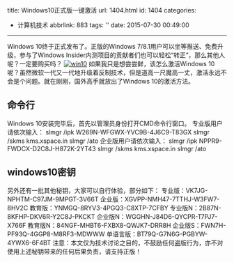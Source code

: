 title: Windows10正式版一键激活
url: 1404.html
id: 1404
categories:
  - 计算机技术
abbrlink: 883
tags: ''
date: 2015-07-30 00:49:00
---

Windows 10终于正式发布了。正版的Windows 7/8.1用户可以坐等推送、免费升级，参与了Windows Insider内测项目的贡献者们也可以轻松“转正”，那么其他人呢？一定要购买吗？ [![win10](http://wangbaiyuan.cn/wp-content/uploads/2015/07/win10.jpg)](http://wangbaiyuan.cn/wp-content/uploads/2015/07/win10.jpg) 如果我只是想尝尝鲜，该怎么激活Windows 10呢？虽然微软一代又一代地升级着反制技术，但是道高一尺魔高一丈，激活永远不会是个问题。就在刚刚，国外高手就放出了Windows 10的激活方法。

命令行
---

Windows 10安装完毕后，首先以管理员身份打开CMD命令行窗口。 专业版用户请依次输入： slmgr /ipk W269N-WFGWX-YVC9B-4J6C9-T83GX slmgr /skms kms.xspace.in slmgr /ato 企业版用户请依次输入： slmgr /ipk NPPR9-FWDCX-D2C8J-H872K-2YT43 slmgr /skms kms.xspace.in slmgr /ato

windows10密钥
-----------

另外还有一批其他秘钥，大家可以自行体验，部分如下： 专业版：VK7JG-NPHTM-C97JM-9MPGT-3V66T 企业版：XGVPP-NMH47-7TTHJ-W3FW7-8HV2C 教育版：YNMGQ-8RYV3-4PGQ3-C8XTP-7CFBY 专业版N：2B87N-8KFHP-DKV6R-Y2C8J-PKCKT 企业版N：WGGHN-J84D6-QYCPR-T7PJ7-X766F 教育版N：84NGF-MHBT6-FXBX8-QWJK7-DRR8H 企业版S：FWN7H-PF93Q-4GGP8-M8RF3-MDWWW 单语言版：BT79Q-G7N6G-PGBYW-4YWX6-6F4BT 注意：本文仅为技术讨论之目的，不鼓励任何盗版行为，亦不对使用上述秘钥带来的任何后果负责，请支持正版！